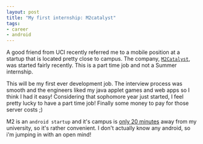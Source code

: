 ```yaml
---
layout: post
title: "My first internship: M2catalyst"
tags:
- career
- android
---
```



A good friend from UCI  recently referred me to a mobile  position at a startup that is located pretty close to campus. The company, [`M2Catalyst`](http://www.m2catalyst.com/), was started fairly recently. This is a part time job and not a Summer internship.

This will be my first ever development job. The interview process was smooth and the engineers liked my java applet games and web apps so I think I had it easy! Considering that sophomore year just started, I feel pretty lucky to have a part time job! Finally some money to pay for those server costs ;)

M2 is an `android startup` and it's campus is <u>only 20 minutes</u> away from my university, so it's rather convenient. I don't actually know any android, so i'm jumping in with an open mind!

